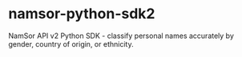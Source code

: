 # namsor-python-sdk2
NamSor API v2 Python SDK - classify personal names accurately by gender, country of origin, or ethnicity.
